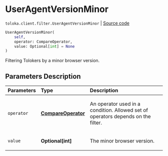 # UserAgentVersionMinor
`toloka.client.filter.UserAgentVersionMinor` | [Source code](https://github.com/Toloka/toloka-kit/blob/v1.1.2/src/client/filter.py#L722)

```python
UserAgentVersionMinor(
    self,
    operator: CompareOperator,
    value: Optional[int] = None
)
```

Filtering Tolokers by a minor browser version.

## Parameters Description

| Parameters | Type | Description |
| :----------| :----| :-----------|
`operator`|**[CompareOperator](toloka.client.primitives.operators.CompareOperator.md)**|<p>An operator used in a condition. Allowed set of operators depends on the filter.</p>
`value`|**Optional\[int\]**|<p>The minor browser version.</p>
